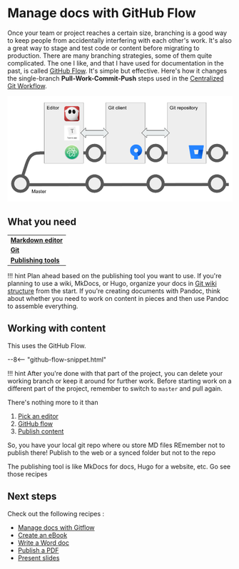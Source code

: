 # Manage docs with GitHub Flow

Once your team or project reaches a certain size, branching is a good way to keep people from accidentally interfering with each other's work. It's also a great way to stage and test code or content before migrating to production. There are many branching strategies, some of them quite complicated. The one I like, and that I have used for documentation in the past, is called [GitHub Flow](https://scottchacon.com/2011/08/31/github-flow.html). It's simple but effective. Here's how it changes the single-branch **Pull-Work-Commit-Push** steps used in the [Centralized Git Workflow](../recipes/recipes-centralized-workflow/).

![](../img/github-flow.png)

## What you need

<table>
  <tr>
    <td><b><a href="../../tools/tools-editors/">Markdown editor</a></b></td>
  </tr>
  <tr>
    <td><b><a href="../../tools/tools-git-setup/">Git</a></b></td>
  </tr>
  <tr>
    <td><b><a href="../../tools/tools-publishing/">Publishing tools</a></b></td>
  </tr>
</table>

!!! hint
    Plan ahead based on the publishing tool you want to use. 
    If you're planning to use a wiki, MkDocs, or  Hugo, organize your docs in 
    [Git wiki structure](../../tools/tools-publishing#git-wiki-structure)
    from the start. If you're creating documents with Pandoc, think about
    whether you need to work on content in pieces and then use Pandoc to assemble
    everything.

## Working with content

This uses the GitHub Flow.

--8<-- "github-flow-snippet.html"

!!! hint
    After you're done with that part of the project, you can delete your working branch
    or keep it around for further work. Before starting work on a different part of the
    project, remember to switch to `master` and pull again.
    
There's nothing more to it than

1. [Pick an editor](../../tools/tools-editors/)
2. [GitHub flow](../../tools/tools-git-basics/#github-flow)
3. [Publish content](../../tools/tools-publishing/)

So, you have your local git repo where ou store MD files
REmember not to publish there! Publish to the web or a synced folder but not to the repo
   
   
The publishing tool is like MkDocs for docs, Hugo for a website, etc. Go see those recipes

## Next steps

Check out the following recipes  :

- [Manage docs with Gitflow](../recipes-gitflow/)
- [Create an eBook](../recipes-pandoc-ebook/)
- [Write a Word doc](../recipes-pandoc-word/)
- [Publish a PDF](../recipes-pandoc-pdf/)
- [Present slides](../recipes-slides/)